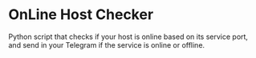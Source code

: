 # OnLine Host Checker
Python script that checks if your host is online based on its service port, and send in your Telegram if the service is online or offline.


